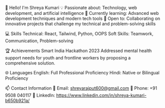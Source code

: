 👋 Hello! I'm Shreya Kumari
💡 Passionate about: Technology, web development, and artificial intelligence
🌱 Currently learning: Advanced web development techniques and modern tech tools
🤝 Open to: Collaborating on innovative projects that challenge my technical and problem-solving skills

💻 Skills
  Technical: React, Tailwind, Python, OOPS
  Soft Skills: Teamwork, Communication, Problem-solving

🏆 Achievements
Smart India Hackathon 2023
  Addressed mental health support needs for youth and frontline workers by proposing a comprehensive solution.

🌐 Languages
  English: Full Professional Proficiency
  Hindi: Native or Bilingual Proficiency

📫 Contact Information
  📧 Email: shreyarajput600@gmail.com
  📱 Phone: +91 9508 040117
  🔗 LinkedIn: https://www.linkedin.com/in/shreya-kumari-b650b921a/
